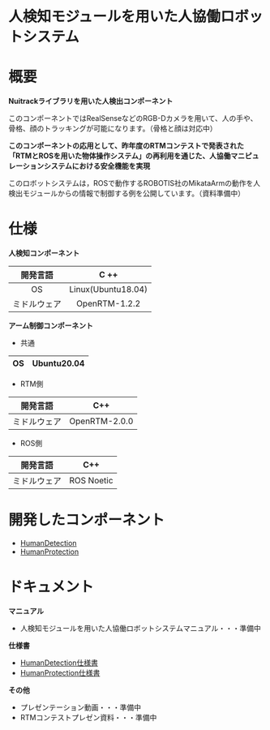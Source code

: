 # 人検知モジュールを用いた人協働ロボットシステム  

# 概要
**Nuitrackライブラリを用いた人検出コンポーネント**  

このコンポーネントではRealSenseなどのRGB-Dカメラを用いて、人の手や、骨格、顔のトラッキングが可能になります。（骨格と顔は対応中）


**このコンポーネントの応用として、昨年度のRTMコンテストで発表された「RTMとROSを用いた物体操作システム」の再利用を通じた、人協働マニピュレーションシステムにおける安全機能を実現**  

このロボットシステムは，ROSで動作するROBOTIS社のMikataArmの動作を人検出モジュールからの情報で制御する例を公開しています。（資料準備中）  

# 仕様
**人検知コンポーネント**    

| 開発言語 | C ++ |    
|:------:|:------:|  
| OS | Linux(Ubuntu18.04) |    
| ミドルウェア | OpenRTM-1.2.2 |  

**アーム制御コンポーネント**  

* 共通  

| OS | Ubuntu20.04 |
|:------:|:------:|

* RTM側  

| 開発言語 | C++ |  
|:------:|:------:|
| ミドルウェア | OpenRTM-2.0.0 |  

* ROS側  

| 開発言語 | C++ |
|:------:|:------:|  
| ミドルウェア | ROS Noetic |  

# 開発したコンポーネント
* [HumanDetection](https://github.com/rsdlab/HumanDetection/tree/master/RTC/HumanDetection)
* [HumanProtection](https://github.com/rsdlab/HumanDetection/tree/master/RTC/HumanProtection)  

# ドキュメント
**マニュアル**
* 人検知モジュールを用いた人協働ロボットシステムマニュアル・・・準備中

**仕様書**
* [HumanDetection仕様書](https://github.com/rsdlab/HumanDetection/blob/master/Documents/HumanDetectionSpecification.pdf)
* [HumanProtection仕様書](https://github.com/rsdlab/HumanDetection/blob/master/Documents/HumanProtectionSpecification.pdf)

**その他**
* プレゼンテーション動画・・・準備中
* RTMコンテストプレゼン資料・・・準備中
